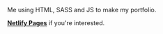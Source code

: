 Me using HTML, SASS and JS to make my portfolio.

<p><b><a href="https://anh-portfolio.netlify.app/">Netlify Pages</a></b> if you're interested.</p>

